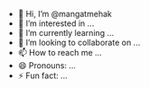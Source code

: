 - 👋 Hi, I’m @mangatmehak
- 👀 I’m interested in ...
- 🌱 I’m currently learning ...
- 💞️ I’m looking to collaborate on ...
- 📫 How to reach me ...
- 😄 Pronouns: ...
- ⚡ Fun fact: ...

<!---
mangatmehak/mangatmehak is a ✨ special ✨ repository because its `README.md` (this file) appears on your GitHub profile.
You can click the Preview link to take a look at your changes.
--->
